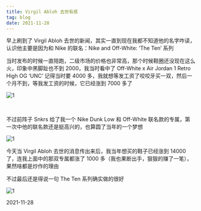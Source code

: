 ```yaml
---
title: Virgil Abloh 去世有感
tag: blog
date: 2021-11-28
---
```


早上刷到了 Virgil Abloh 去世的新闻，其实一直到现在我都不知道他的名字咋读，认识他主要是因为和 Nike 的联名：Nike and Off-White: ‘The Ten’ 系列

当时发布的时候一直陪跑，二级市场的价格也非常高，那个时候鞋圈还没现在这么火，印象中黑脚趾也不到 2000，我当时看中了 Off-White x Air Jordan 1 Retro High OG ‘UNC’ 记得当时要 4000 多，我就想等发工资了咬咬牙买一双，然后一个月不到，等我发工资的时候，它已经涨到 7000 多了

![1](~@img/1.jpeg)

<br/>

不过前阵子 Snkrs 给了我一个 Nike Dunk Low 和 Off-White 联名款的专属，第一次中他的联名款还是挺高兴的，也算圆了当年的一个梦想

![1](~@img/3.jpg)

今天当 Virgil Abloh 去世的消息传出来后，我当年想买的鞋子已经涨到 14000 了，连我上面中的那双专属都涨了 1000 多（我也果断出手，狠狠的赚了一笔），果然啥都是炒作的理由

不过最后还是得说一句 The Ten 系列确实做的很好

![1](~@img/2.jpeg)

2021-11-28


